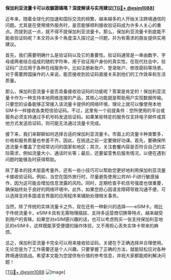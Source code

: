 **保加利亚流量卡可以收驗證碼嗎？深度解读与实用建议[[TG💪+ @esim1088](https://t.me/s/esim1088)]**

近年来，随着全球化的加速和国际交流的频繁，越来越多的人开始关注跨境通信的问题。尤其是在使用境外服务时，是否能够顺利接收验证码成为许多人关心的重点。而提到这一点，就不得不提保加利亚流量卡。那么，保加利亚流量卡到底能不能收验证码呢？本文将从多个角度深入探讨这一问题，并为有需求的朋友提供实用建议。

首先，我们需要明确什么是验证码以及它的重要性。验证码通常是一串由数字、字母或两者结合组成的随机字符串，用于验证用户身份的真实性。在现代社会中，验证码广泛应用于各种在线服务中，比如注册新账户、登录账户、修改密码等场景。对于需要跨国操作的人来说，能否接收到验证码直接关系到他们的工作效率和生活质量。

那么，保加利亚流量卡是否具备接收验证码的功能呢？答案是肯定的！保加利亚流量卡作为一种支持本地网络连接的产品，其核心功能就是帮助用户实现数据传输。只要您的设备能够正常接入该流量卡提供的网络环境，理论上就可以像使用本地SIM卡一样接收各类短信验证码。不过，这里有一个前提条件：您所使用的平台或服务必须支持通过手机号码发送验证码。如果某些特定的服务仅支持电子邮件或其他方式发送验证码，则可能无法通过流量卡完成。

接下来，我们来聊聊如何选择合适的保加利亚流量卡。市面上的流量卡种类繁多，价格和服务质量也参差不齐。因此，在挑选之前一定要做好功课。首先，要确保所选流量卡覆盖了您经常访问的国家和地区；其次，关注套餐内容是否符合自己的实际需求，例如流量大小、通话时长等；最后，还要留意售后服务情况，以便在遇到问题时能够及时获得帮助。

除了基本的技术层面考量外，还有一些小技巧可以帮助您更好地利用保加利亚流量卡接收验证码。例如，当您在国外旅行时，尽量避免使用公共Wi-Fi进行敏感操作，因为这可能会增加信息泄露的风险。同时，定期检查手机信号强度也很重要，确保始终处于良好的网络环境中。此外，如果您担心因语言障碍导致沟通不便，可以选择支持多国语言界面的应用程序来辅助处理相关事务。

当然，除了传统的实体流量卡之外，现在还有一种新兴的选择——eSIM卡。相比于传统流量卡，eSIM卡具有无需物理插拔、支持多运营商切换等特点，越来越受到用户的青睐。如果您对eSIM感兴趣的话，也可以考虑购买一张支持保加利亚地区的eSIM卡，这样既能享受便捷的操作体验，又不用担心丢失实体卡带来的麻烦。

总之，保加利亚流量卡完全可以用来接收验证码，关键在于正确选择并合理使用。无论您是为了工作需要还是个人兴趣，只要掌握了正确的方法，就能轻松应对各种跨境通信挑战。希望本文能为您提供有价值的参考信息，并祝大家都能顺利解决问题！

[[TG💪+ @esim1088](https://t.me/s/esim1088) ![Image](https://i.postimg.cc/4NQfJmqS/Snipaste-2025-05-13-00-14-12.png)]